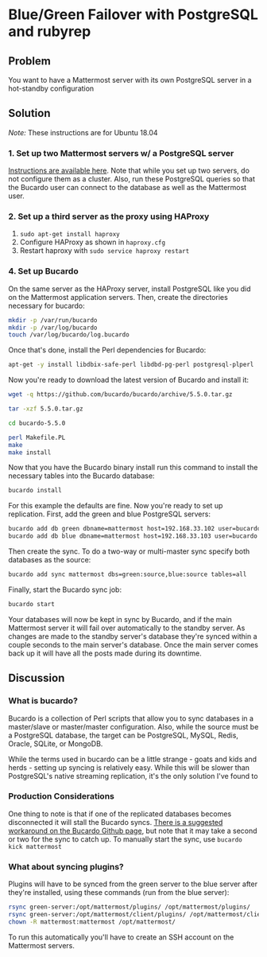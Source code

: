 # Blue/Green Failover with PostgreSQL and rubyrep

## Problem

You want to have a Mattermost server with its own PostgreSQL server in a hot-standby configuration

## Solution

*Note:* These instructions are for Ubuntu 18.04

### 1. Set up two Mattermost servers w/ a PostgreSQL server

[Instructions are available here](https://docs.mattermost.com/install/install-ubuntu-1804.html). Note that while you set up two servers, do not configure them as a cluster. Also, run these PostgreSQL queries so that the Bucardo user can connect to the database as well as the Mattermost user.

### 2. Set up a third server as the proxy using HAProxy

1. `sudo apt-get install haproxy`
2. Configure HAProxy as shown in `haproxy.cfg`
3. Restart haproxy with `sudo service haproxy restart`

### 4. Set up Bucardo

On the same server as the HAProxy server, install PostgreSQL like you did on the Mattermost application servers. Then, create the directories necessary for bucardo:

```bash
mkdir -p /var/run/bucardo
mkdir -p /var/log/bucardo
touch /var/log/bucardo/log.bucardo
```

Once that's done, install the Perl dependencies for Bucardo:

```bash
apt-get -y install libdbix-safe-perl libdbd-pg-perl postgresql-plperl
```

Now you're ready to download the latest version of Bucardo and install it:

```bash
wget -q https://github.com/bucardo/bucardo/archive/5.5.0.tar.gz

tar -xzf 5.5.0.tar.gz

cd bucardo-5.5.0

perl Makefile.PL
make
make install
```

Now that you have the Bucardo binary install run this command to install the necessary tables into the Bucardo database:

```bash
bucardo install
```

For this example the defaults are fine. Now you're ready to set up replication. First, add the green and blue PostgreSQL servers:

```bash
bucardo add db green dbname=mattermost host=192.168.33.102 user=bucardo pass=bucardo port=5432
bucardo add db blue dbname=mattermost host=192.168.33.103 user=bucardo pass=bucardo port=5432
```

Then create the sync. To do a two-way or multi-master sync specify both databases as the source:

```bash
bucardo add sync mattermost dbs=green:source,blue:source tables=all
```

Finally, start the Bucardo sync job:

```bash
bucardo start
```

Your databases will now be kept in sync by Bucardo, and if the main Mattermost server it will fail over automatically to the standby server. As changes are made to the standby server's database they're synced within a couple seconds to the main server's database. Once the main server comes back up it will have all the posts made during its downtime.

## Discussion

### What is bucardo?

Bucardo is a collection of Perl scripts that allow you to sync databases in a master/slave or master/master configuration. Also, while the source must be a PostgreSQL database, the target can be PostgreSQL, MySQL, Redis, Oracle, SQLite, or MongoDB. 

While the terms used in bucardo can be a little strange - goats and kids and herds - setting up syncing is relatively easy. While this will be slower than PostgreSQL's native streaming replication, it's the only solution I've found to 

### Production Considerations

One thing to note is that if one of the replicated databases becomes disconnected it will stall the Bucardo syncs. [There is a suggested workaround on the Bucardo Github page](https://github.com/bucardo/bucardo/issues/88#issuecomment-216291651), but note that it may take a second or two for the sync to catch up. To manually start the sync, use `bucardo kick mattermost`

### What about syncing plugins?

Plugins will have to be synced from the green server to the blue server after they're installed, using these commands (run from the blue server):

```bash
rsync green-server:/opt/mattermost/plugins/ /opt/mattermost/plugins/
rsync green-server:/opt/mattermost/client/plugins/ /opt/mattermost/client/plugins/
chown -R mattermost:mattermost /opt/mattermost/
```

To run this automatically you'll have to create an SSH account on the Mattermost servers.